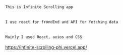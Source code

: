 <br/> `This is Infinite Scrolling app`<br/><br/>
<br/> `I use react for frondEnd and API for fetching data`<br/><br/>
<br/> `Mainly I used React, axios and CSS` <br/><br/>
https://infinite-scrolling-phi.vercel.app/ <br/><br/>
